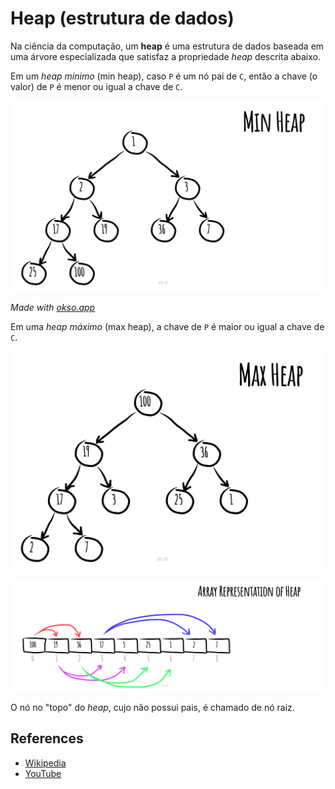 # Heap (estrutura de dados)

Na ciência da computação, um **heap** é uma estrutura de dados
baseada em uma árvore especializada que satisfaz a propriedade _heap_ descrita abaixo.

Em um *heap mínimo* (min heap), caso `P` é um nó pai de `C`, então a chave
(o valor) de `P` é menor ou igual a chave de `C`.

![MinHeap](./images/min-heap.jpeg)

*Made with [okso.app](https://okso.app)*

Em uma *heap máximo* (max heap), a chave de `P` é maior ou igual
a chave de `C`.

![MaxHeap](./images/max-heap.jpeg)

![Array Representation](./images/array-representation.jpeg)

O nó no "topo" do _heap_, cujo não possui pais, é chamado de nó raiz.

## References

- [Wikipedia](https://en.wikipedia.org/wiki/Heap_(data_structure))
- [YouTube](https://www.youtube.com/watch?v=t0Cq6tVNRBA&index=5&t=0s&list=PLLXdhg_r2hKA7DPDsunoDZ-Z769jWn4R8)
